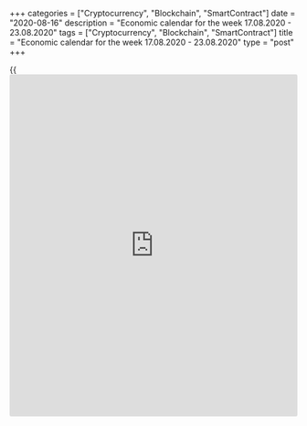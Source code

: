 +++
categories = ["Cryptocurrency", "Blockchain", "SmartContract"]
date = "2020-08-16"
description = "Economic calendar for the week 17.08.2020 - 23.08.2020"
tags = ["Cryptocurrency", "Blockchain", "SmartContract"]
title = "Economic calendar for the week 17.08.2020 - 23.08.2020"
type = "post"
+++

{{<iframe id="large-banner" src="https://www.bounty.group/#slide=3.0" width="100%" height="600" scrolling="no" style="border: 0px solid rgb(216, 221, 230); border-radius: 3px;">}}

August 16, 2020

August 16, 2020

Economic [calendar](https://www.fintechee.com/web-trader/) for the week 17.08.2020 – 23.08.2020Jana Kane

##  **Overview of the main events of the Forex economic [calendar](https://www.fintechee.com/web-trader/) for the
next trading week (17.08.2020 – 23.08.2020)**

 **Trading on key Forex [news](https://www.letsplayfx.com/blog/forex-news-website/): next week we expect the publication of
important macro statistics from Japan, Great Britain, Canada, the US,
Germany, the Eurozone, as well as the publication on Wednesday of the
minutes of the July Fed meeting.**

Gold prices fell, and US stock indexes ended the week in positive
territory. At the same time, S&P500 came close to the record high of
3397.0 set in February this year.

There are still strong concerns among [investor](https://www.fintechee.com/tutorial-for-forex-trading/investor-mode/)s that the infection rate
and deaths from coronavirus continue to rise in the United States, which
is why some states are reintroducing quarantine restrictions in an
attempt to contain the spread of the infection.

But [investor](https://www.fintechee.com/tutorial-for-forex-trading/investor-mode/)s are also guided by the Fed's ultra-soft [policy](https://www.fintechee.com/policy/), which is
“ready to adjust its instruments in order to help the economy if
necessary,” and the continuing positive corporate reporting from US
companies and positive macro statistics.

The data published last Thursday by the US Department of Labor showed
that the recovery of the labor market in the country is gaining
momentum. The number of initial jobless claims filed in the week of
August 2-8 was 963,000. This is much less than the record in March, when
about 7 million claims were filed, although higher than the previous
record of 695,000 set before the pandemic began. The decrease in the
number of claims suggests that the wave of layoffs has begun to decline,
and the rate of hiring is growing, economists say.

The next week will not be full of important macro statistics.
Nevertheless, [investor](https://www.fintechee.com/tutorial-for-forex-trading/investor-mode/)s will pay attention to the publication of
important macro data from Japan, Great Britain, Canada, US, Germany,
Eurozone, and their focus will be the publication on Wednesday of the
minutes of the July Fed meeting.

 _ **Traders should pay attention to the following significant
macroeconomic data expected next week:**_

 *** during the coming week new events may be added to the [calendar](https://www.fintechee.com/web-trader/) and
scheduled events may be canceled**

 ****** **GMT time**

###  **Sunday, August 16**

###  **23:50 JPY Japan's GDP for Q2 2020 (preliminary estimate)**

GDP is considered an indicator of the general state of a country's
economy and estimates the rate of its growth or decline. The report on
gross domestic product published by the Cabinet of Ministers of Japan
expresses in monetary [terms](https://www.fintechee.com/terms/) the total value of all final goods and
services produced by Japan over a certain period of time. An upward
trend in GDP is considered a positive factor for the national currency
(yen), while a low result is considered negative (or bearish).

In the previous 1st quarter of 2020, the country's GDP contracted by
-0.6% (-2.2% yoy) after falling by -1.8% (-7.1% yoy) in the 4th quarter
2019.

Japan's GDP is expected to contract by -7.6% or -27.2% on an annualized
basis in the second quarter of 2020.

The data point to a slowdown in the Japanese economy since the end of
2019, and quite a noticeable one, and this is a negative factor for the
yen and the Japanese stock market.

If the data turns out to be even weaker, the yen may decline
significantly in the short term. Better-than-forecast data may
strengthen the yen (in the short term).

However, it should also be noted that in recent weeks, financial market
participants pay little attention to [news](https://www.letsplayfx.com/blog/forex-news-website/) and weak macro statistics,
abandoning defensive assets, including the yen, in favor of riskier and
more profitable stock market assets.

###  **Monday, August 17**

No important macro statistics planned to be released.

###  **Tuesday, August 18**

###  **01:30 AUD Minutes of the July meeting of the RB of Australia**

This document is published two weeks after the meeting and the decision
on the interest rate. If the RBA positively assesses the state of the
labor market in the country, GDP growth rates, and also shows a hawkish
attitude towards the inflation forecast in the economy, the markets
regard this as a higher probability of a rate hike at the next meeting,
which is a positive factor for the AUD. The bank's soft rhetoric
regarding, above all, inflation puts pressure on the AUD.

At the August 4 meeting, the central bank kept its current monetary
[policy](https://www.fintechee.com/policy/) unchanged. The key interest rate of the RBA was kept at a record
low level of 0.25%, and the target yield level for 3-year government
bonds was also left at the level of 0.25%. The decision to lower the
rate and determine the current target level of government bond yields
was made at the previous unscheduled RBA meeting on March 19 in order to
support business and Australian citizens amid the rapid spread of the
coronavirus pandemic. The country's government was also forced to
introduce a social distancing regime, suspend businesses and close
borders to international traffic.

“Substantial uncertainty remains about the short-term outlook for the
Australian economy,” the RBA head Philip Lowe said after the bank
meeting, adding that “the board will not raise rates until there is
progress towards full employment and confidence that inflation will
stabilize in the target range 2-3% ". In his opinion, "there are no
serious arguments in favor of tightening monetary [policy](https://www.fintechee.com/policy/) in the short
term," and "some time will pass before interest rates are increased."

Nevertheless, if the published minutes contain unexpected information
regarding the issues of the RBA's monetary [policy](https://www.fintechee.com/policy/), the volatility in the
AUD quotes will increase.

###  **Wednesday, August 19**

###  **06:00 GBP Consumer Price Index. Core Consumer Price Index**

 **Consumer Price Index (CPI)** reflects the dynamics of retail prices
for a group of goods and services that make up the British consumer
basket. CPI is a key indicator of inflation. Its publication causes
active movement of the pound in the foreign exchange market, as well as
the London Stock Exchange FTSE100 index.

In the previous reporting month (June), the growth of consumer inflation
(in annual [terms](https://www.fintechee.com/terms/)) amounted to 0.6%.

Forecast for July: 0.7% (annualized). This value is unlikely to provide
significant support to the pound. A value below the forecast could
provoke a weakening of the pound, as low inflation will force the Bank
of England to adhere to a soft monetary [policy](https://www.fintechee.com/policy/).

 **Core CPI** is published by the Office for National Statistics and
determines the change in prices for a selected basket of goods and
services (excluding food and energy) for a given period. It is a key
indicator for assessing inflation and changes in purchasing preferences.
A positive result strengthens the GBP, a negative result weakens it.

In June, Core CPI (in annual [terms](https://www.fintechee.com/terms/)) increased by +1.4%. The publication
of the indicator is likely to have a positive effect on the pound if its
value is higher than the forecast and the previous value. Forecast for
July: +1.3% (YoY). The indicator reading below the forecast and previous
values ​​may provoke a weakening of the pound.

###  **12:30 CAD Consumer price indices in Canada**

Core CPI from the Bank of Canada reflects the dynamics of the retail
prices of the corresponding basket of goods and services (excluding
fruits, vegetables, gasoline, fuel oil, natural gas, mortgage interest,
intercity transportation, and tobacco products). The target inflation
rate for the Bank of Canada is in the range of 1-3%. The rise in CPI is
a harbinger of a rate hike and a positive factor for the CAD. Core
Consumer Price Index rose in June by +1.1% (in annual [terms](https://www.fintechee.com/terms/)), in May -
by +0.7%, and in April - by +1.2%. If the data for July turns out to be
worse than the previous values, it will negatively affect the CAD.
Better-than-forecast data and above previous values ​​will strengthen
the Canadian dollar.

Forecast for July: CPI will come out with a value of +0.3% (in annual
[terms](https://www.fintechee.com/terms/)).

###  **18:00 USD Minutes of the last meeting of the Federal Open Market
Committee (FOMC minutes)**

The publication of the minutes is extremely important for determining
the course of the current Fed's [policy](https://www.fintechee.com/policy/) and the prospects for interest
rate raises in the United States. The volatility of trading in financial
markets during the publication of the minutes usually increases, since
the text often contains either changes or clarifying details regarding
the results of the last FOMC Fed meeting.

Recently, more and more statements from the Fed leaders can be heard
indicating the Fed's inclination to continue its [policy](https://www.fintechee.com/policy/) of supporting
the American economy, which has been badly hurt by the coronavirus.

Following a regular meeting held in late July, the Fed left interest
rates unchanged and reaffirmed its intention to support the American
economy amid the coronavirus pandemic. The US Federal Reserve Chairman
Jerome Powell said the central bank will use all of its tools for "as
long as necessary" to ensure the strongest possible economic recovery
and limit long-term economic damage. Head of the Fed noted the extremely
uncertain economic outlook for the United States, expressing concern
that the increase in the number of cases of coronavirus infection is
negatively affecting business activity in the country.

A soft tone of the minutes will have a positive effect on stock indices
and negatively on the US dollar. Tough rhetoric of the Fed leaders
regarding the prospects for monetary [policy](https://www.fintechee.com/policy/) will push the dollar to
further growth.

###  **Thursday, August 20**

No important macro statistics planned to be released.

###  **Friday, August 21**

###  **07:30 EUR Markit Economics Manufacturing PMI (preliminary
release). Markit Economics Composite PMI (preliminary release)**

Germany's Manufacturing PMI is an important indicator of the business
environment and the overall health of the German economy. This sector of
the economy forms a significant part of Germany's GDP. A result above 50
is seen as positive and strengthens the EUR, one below 50 as negative
for the euro. Forecast for August (preliminary release): 52.5.

Previous values: 51.0 in July, 45.2 in June, 36.6 in May, 34.5 in April,
45.4 in March, 48 in February, 45.3 in January, indicating a prolonged
slowdown in business activity in this sector of the German economy,
since the average value of the indicator is below 50. The growth of the
indicator above the previous value and the value of 50 possibly will
support the euro (in the short term). The data worse than the forecast
will have a negative impact on the euro.

Composite PMI of the German economy is an important indicator of the
business environment and the overall health of the German economy. A
result above 50 is seen as positive and strengthens the EUR, one below
50 as negative for the euro. Forecast for August (preliminary release):
50.3 against 55.3 in July, 47.0 in June, 32.3 in May, 17.4 in April, 35
in March, 50.7 in February, 51.2 in January. The publication of this
indicator with the expected value is likely to support the euro in the
short term. Data worse than the forecast and below the value of 50.0, as
a rule, have a negative impact on the euro.

###  **08:00 EUR Markit Economics Composite Manufacturing PMI
(preliminary release)**

Eurozone's Manufacturing PMI is an important indicator of the health of
the entire European economy. A result above 50 is seen as positive and
strengthens the EUR, one below 50 as negative for the euro. Forecast for
August (preliminary release): 54.7 (against 54.9 in July, 48.5 in June,
31.9 in May, 13.6 in April, 29.7 in March, 51.6 in February, 51 , 3 in
January), which is likely to have a positive effect on the euro. If the
data turns out to be worse than the forecast and the value of 50, the
euro may drop sharply in the short term.

###  **08:30 GBP Markit Economics Services PMI (preliminary release)**

UK's Services PMI is an important indicator of the health of the UK
economy. The services sector employs most of the UK's working-age
population and accounts for approximately 78% of GDP. The most important
part of the service sector continues to be financial services. If the
data turn out to be worse than the forecast and the previous value, then
the pound is likely to drop sharply in the short term. The data better
than the forecast and the previous value will have a positive impact on
the pound. At the same time, a result above 50 is considered positive
and strengthens the GBP, one below 50 - as negative for the GBP.

Previous values ​​of the indicator: 56.5 in July, 47.1 in June, 29.0 in
May, 13.4 in April, 34.5 in March, 53.2 in February, 53.9 in January.
Preliminary forecast for August: 57.0.

###  **12:30 CAD Retail Sales Index**

Retail Sales Index is published monthly by Statistics Canada and
estimates total retail sales. The index is often considered an indicator
of consumer confidence and reflects the health of the retail sector in
the near term. A rise in the index is usually positive for the CAD; a
decrease in the indicator will negatively affect the CAD. The previous
value of the index (in May) was +24.5% after falling in March by -9.9%
and rising in April by +19.1%. If the June data turns out to be weaker
than the previous value, the CAD may decline in the short term.

## Price chart of EURUSD in real time mode

![Economic [calendar](https://www.fintechee.com/web-trader/) for the week 17.08.2020 – 23.08.2020][1]

The content of this article reflects the author’s opinion and does not
necessarily reflect the official position of LiteForex. The material
published on this page is provided for informational purposes only and
should not be considered as the provision of investment advice for the
purposes of Directive 2004/39/EC.

Rate this article:

{{value}}

( {{count}} {{title}} )

   1. cdn.liteforex.com/cache/uploads/blog_post/blog_posts/liteforex-blog-preview-trading-[calendar](https://www.fintechee.com/web-trader/)1.png?q=75&w=1000&s=5f58bc1c1a4fe91f8438690ebcf2271f